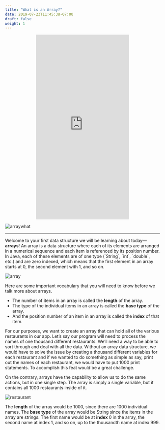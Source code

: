```yaml
---
title: "What is an Array?"
date: 2019-07-23T11:45:38-07:00
draft: false
weight: 1
---
```


<p style="text-align: center;"><iframe width="60%" height="600px" src="https://www.youtube.com/embed/f01mdrt9_-g" frameborder="0" allow="accelerometer; autoplay; clipboard-write; encrypted-media; gyroscope; picture-in-picture" allowfullscreen></iframe></p>

<link rel="stylesheet" href="../../style.css">

![arraywhat](../../img/whatis.png)
<hr>

<p>Welcome to your first data structure we will be learning about today—<b>arrays</b>! An array is a data structure where each of its elements are arranged in a numerical sequence and each item is referenced by its position number. In Java, each of these elements are of one type (`String`, `int`, `double`, etc.) and are zero indexed, which means that the first element in an array starts at 0, the second element with 1, and so on. </p>

![array](../../img/array.png)

<p>Here are some important vocabulary that you will need to know before we talk more about arrays.</p>

- The number of items in an array is called the <b>length</b> of the array.
- The type of the individual items in an array is called the <b>base type</b> of the array.
- And the position number of an item in an array is called the <b>index</b> of that item.


<p>For our purposes, we want to create an array that can hold all of the various restaurants in our app. Let’s say our program will need to process the names of one thousand different restaurants. We’ll need a way to be able to sort through and deal with all the data. Without an array data structure, we would have to solve the issue by creating a thousand different variables for each restaurant and if we wanted to do something as simple as say, print out the names of each restaurant, we would have to put 1000 print statements. To accomplish this feat would be a great challenge. 
</p>

<p>On the contrary, arrays have the capability to allow us to do the same actions, but in one single step. The array is simply a single variable, but it contains all 1000 restaurants inside of it. <p>

![restaurant](../../img/restaurant.png)

<p>The <b>length</b> of the array would be 1000, since there are 1000 individual names. The <b>base type</b> of the array would be String since the items in the array are strings. The first name would be at <b>index</b> 0 in the array, the second name at index 1, and so on, up to the thousandth name at index 999.</p>


